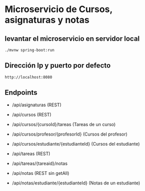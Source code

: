 # Microservicio de Cursos, asignaturas y notas

## levantar el microservicio en servidor local
`./mvnw spring-boot:run`

## Dirección Ip y puerto por defecto
`http://localhost:8080`

## Endpoints 
- /api/asignaturas (REST)

- /api/cursos (REST)
- /api/cursos/{cursoId}/tareas (Tareas de un curso)
- /api/cursos/profesor/{profesorId} (Cursos del profesor)
- /api/cursos/estudiante/{estudianteId} (Cursos del estudiante)

- /api/tareas (REST)
- /api/tareas/{tareaid}/notas

- /api/notas (REST sin getAll)
- /api/notas/estudiante/{estudianteId} (Notas de un estudiante)